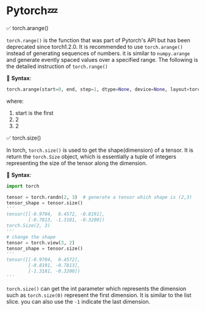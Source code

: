 # Pytorch:zzz:

:white_check_mark: torch.arange()​

`torch.range()` is the function that was part of Pytorch's API but has been deprecated since torch1.2.0. It is recommended to use `torch.arange()` instead of generating sequences of numbers. it is similar to `numpy.arange` and generate evently spaced values over a specified range. The following is the detailed instruction of `torch.range()`

:pencil: **Syntax**:

```python
torch.arange(start=0, end, step=1, dtype=None, device=None, layout=torch.strided, pin_memory=False)
```

where:

1. start is the first
1. 2
1. 2

:white_check_mark: torch.size()

In torch, `torch.size()` is used to get the shape(dimension) of a tensor. It is return the `torch.Size` object, which is essentially a tuple of integers representing the size of the tensor along the dimension. 

:pencil: **Syntax**:

```python
import torch

tensor = torch.randn(2, 3)  # generate a tensor which shape is (2,3)
tensor_shape = tensor.size()
'''
tensor([[-0.9704,  0.4572, -0.8191],
        [-0.7813, -1.3181, -0.3200])
torch.Size(2, 3)
'''
# change the shape
tensor = torch.view(3, 2)
tensor_shape = tensor.size()
'''
tensor([[-0.9704,  0.4572], 
        [-0.8191, -0.7813],
        [-1.3181, -0.3200])
'''
```

`torch.size()` can get the int parameter which represents the dimension such as `torch.size(0)` represent the first dimension.  It is similar to the list slice. you can also use the `-1` indicate the last dimension.

